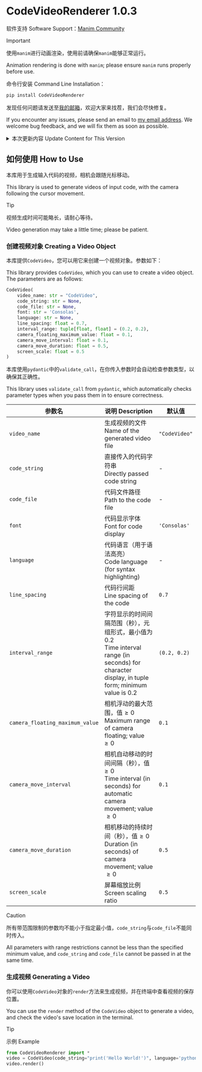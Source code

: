 # CodeVideoRenderer 1.0.3

软件支持 Software Support：[$`\text{Manim Community}`$
](https://www.manim.community)

> [!IMPORTANT]
> 使用`manim`进行动画渲染，使用前请确保`manim`能够正常运行。
> 
> Animation rendering is done with `manim`; please ensure `manim` runs properly before use.

命令行安装 Command Line Installation：
```bash
pip install CodeVideoRenderer
```

发现任何问题请发送至[我的邮箱](mailto:zhuchongjing_pypi@163.com)，欢迎大家来找茬，我们会尽快修复。

If you encounter any issues, please send an email to [my email address](mailto:zhuchongjing_pypi@163.com). We welcome bug feedback, and we will fix them as soon as possible.

<details>
    <summary>本次更新内容 Update Content for This Version</summary>

<br/>

> **修复 Fixes**
> - 代码偏移（`manim`自带bug）<br/>
>   Code offset (built-in `manim` bug)
> - 换行时相机不及时移动<br/>
>   Camera not moving promptly during line breaks
> - 光标在换行时不在开头停顿<br/>
>   Cursor not pausing at the start when wrapping to a new line
> 
> **更新 Updates**
> - 每行代码首尾空白字符不参与动画，以免增加动画时长<br/>
>   Leading and trailing whitespace in each code line do not participate in the animation to avoid increasing the animation duration
> - 当前行背景宽度更改<br/>
>   Adjustment of the background width for the current line
> - 新增`line_spacing`参数用于更改行距<br/>
>   Added the new `line_spacing` parameter to adjust line spacing
> 
> **优化 Optimizations**
> - 终端渲染信息<br/>
>   Terminal rendering information
> - 相机移动<br/>
>   Camera movement
</details>

## 如何使用 How to Use

本库用于生成输入代码的视频，相机会跟随光标移动。

This library is used to generate videos of input code, with the camera following the cursor movement.

> [!Tip]
> 视频生成时间可能略长，请耐心等待。
> 
> Video generation may take a little time; please be patient.

### 创建视频对象 Creating a Video Object

本库提供`CodeVideo`，您可以用它来创建一个视频对象。参数如下：

This library provides `CodeVideo`, which you can use to create a video object. The parameters are as follows:

```python
CodeVideo(
    video_name: str = "CodeVideo",
    code_string: str = None,
    code_file: str = None,
    font: str = 'Consolas',
    language: str = None,
    line_spacing: float = 0.7,
    interval_range: tuple[float, float] = (0.2, 0.2),
    camera_floating_maximum_value: float = 0.1,
    camera_move_interval: float = 0.1,
    camera_move_duration: float = 0.5,
    screen_scale: float = 0.5
)
```

本库使用`pydantic`中的`validate_call`，在你传入参数时会自动检查参数类型，以确保其正确性。

This library uses `validate_call` from `pydantic`, which automatically checks parameter types when you pass them in to ensure correctness.
    
| 参数名 | 说明 Description | 默认值 |
| ---- | ---- | ---- |
| `video_name` | 生成视频的文件 <br/>Name of the generated video file | `"CodeVideo"` |
| `code_string` | 直接传入的代码字符串<br/>Directly passed code string | - |
| `code_file` | 代码文件路径<br/>Path to the code file | - |
| `font` | 代码显示字体<br/>Font for code display | `'Consolas'` |
| `language` | 代码语言（用于语法高亮）<br/>Code language (for syntax highlighting) | - |
| `line_spacing` | 代码行间距<br/>Line spacing of the code | `0.7` |
| `interval_range` | 字符显示的时间间隔范围（秒），元组形式，最小值为$`0.2`$<br/>Time interval range (in seconds) for character display, in tuple form; minimum value is $`0.2`$ | `(0.2, 0.2)` |
| `camera_floating_maximum_value` | 相机浮动的最大范围，值$`\geqslant 0`$<br/>Maximum range of camera floating; value $`\geqslant 0`$ | `0.1` |
| `camera_move_interval` | 相机自动移动的时间间隔（秒），值$`\geqslant 0`$<br/>Time interval (in seconds) for automatic camera movement; value $`\geqslant 0`$ | `0.1` |
| `camera_move_duration` | 相机移动的持续时间（秒），值$`\geqslant 0`$<br/>Duration (in seconds) of camera movement; value $`\geqslant 0`$ | `0.5` |
| `screen_scale` | 屏幕缩放比例<br/>Screen scaling ratio | `0.5` |

> [!CAUTION]
> 所有带范围限制的参数均不能小于指定最小值，`code_string`与`code_file`不能同时传入。
> 
> All parameters with range restrictions cannot be less than the specified minimum value, and `code_string` and `code_file` cannot be passed in at the same time.

### 生成视频 Generating a Video

你可以使用`CodeVideo`对象的`render`方法来生成视频，并在终端中查看视频的保存位置。

You can use the `render` method of the `CodeVideo` object to generate a video, and check the video's save location in the terminal.

> [!TIP]
> 示例 Example
> ```python
> from CodeVideoRenderer import *
> video = CodeVideo(code_string="print('Hello World!')", language='python')
> video.render()
> ```
